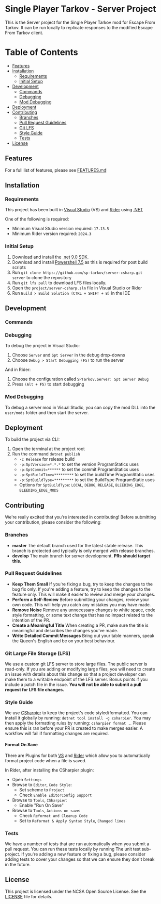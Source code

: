 # Single Player Tarkov - Server Project

This is the Server project for the Single Player Tarkov mod for Escape From Tarkov. It can be run locally to replicate responses to the modified Escape From Tarkov client.


# Table of Contents

- [Features](#features)
- [Installation](#installation)
  - [Requirements](#requirements)
  - [Initial Setup](#initial-setup)
- [Development](#development)
  - [Commands](#commands)
  - [Debugging](#debugging)
  - [Mod Debugging](#mod-debugging)
- [Deployment](#deployment)
- [Contributing](#contributing)
  - [Branches](#branchs)
  - [Pull Request Guidelines](#pull-request-guidelines)
  - [Git LFS](#git-large-file-storage-lfs)
  - [Style Guide](#style-guide)
  - [Tests](#tests)
- [License](#license)

## Features

For a full list of features, please see [FEATURES.md](FEATURES.md)

## Installation

### Requirements

This project has been built in [Visual Studio](https://visualstudio.microsoft.com/) (VS) and [Rider](https://www.jetbrains.com/rider/) using [.NET](https://dotnet.microsoft.com/en-us/)

One of the following is required:
- Minimum Visual Studio version required: `17.13.5`
- Minimum Rider version required: `2024.3`

### Initial Setup

1. Download and install the [.net 9.0 SDK](https://dotnet.microsoft.com/en-us/download/dotnet/9.0).
2. Download and install [Powershell 7.5](https://learn.microsoft.com/en-us/powershell/scripting/install/installing-powershell-on-windows?view=powershell-7.5) as this is required for post build scripts
3. Run `git clone https://github.com/sp-tarkov/server-csharp.git server` to clone the repository
4. Run `git lfs pull` to download LFS files locally.
5. Open the `project/server-csharp.sln` file in Visual Studio or Rider
6. Run `Build > Build Solution (CTRL + SHIFT + B)` in the IDE

## Development

### Commands

### Debugging

To debug the project in Visual Studio:
1. Choose `Server` and `Spt Server` in the debug drop-downs
2. Choose `Debug > Start Debugging (F5)` to run the server

And in Rider:
1. Choose the configuration called `SPTarkov.Server: Spt Server Debug`
2. Press `(Alt + F5)` to start debugging

### Mod Debugging

To debug a server mod in Visual Studio, you can copy the mod DLL into the `user/mods` folder and then start the server.

## Deployment

To build the project via CLI:
1. Open the terminal at the project root
2. Run the command `dotnet publish`
    - `-c Release` for release build
    - `-p:SptVersion=*.*.*` to set the version ProgramStatics uses
    - `-p:SptCommit=******` to set the commit ProgramStatics uses
    - `-p:SptBuildTime=*********` to set the buildTime ProgramStatic uses
    - `-p:SptBuildType=*********` to set the BuildType ProgramStatic uses
    - Options for `SptBuildType`: `LOCAL`, `DEBUG`, `RELEASE`, `BLEEDING_EDGE`, `BLEEDING_EDGE_MODS`

## Contributing

We're really excited that you're interested in contributing! Before submitting your contribution, please consider the following:

### Branches

- **master**
  The default branch used for the latest stable release. This branch is protected and typically is only merged with release branches.
- **develop**
  The main branch for server development. **PRs should target this.**

### Pull Request Guidelines

- **Keep Them Small**
  If you're fixing a bug, try to keep the changes to the bug fix only. If you're adding a feature, try to keep the changes to the feature only. This will make it easier to review and merge your changes.
- **Perform a Self-Review**
  Before submitting your changes, review your own code. This will help you catch any mistakes you may have made.
- **Remove Noise**
  Remove any unnecessary changes to white space, code style formatting, or some text change that has no impact related to the intention of the PR.
- **Create a Meaningful Title**
  When creating a PR, make sure the title is meaningful and describes the changes you've made.
- **Write Detailed Commit Messages**
  Bring out your table manners, speak the Queen's English and be on your best behaviour.

### Git Large File Storage (LFS)

We use a custom git LFS server to store large files. The public server is read-only. If you are adding or modifying large files, you will need to create an issue with details about this change so that a project developer can make them to a writable endpoint of the LFS server. Bonus points if you include a patch file in the issue. **You will not be able to submit a pull request for LFS file changes.**

### Style Guide

We use [CSharpier](https://csharpier.com/) to keep the project's code styled/formatted. You can install it globally by running: `dotnet tool install -g csharpier`. You may then apply the formatting rules by running: `csharpier format .`. Please ensure this is ran before your PR is created to make merges easier. A workflow will fail if formatting changes are required.

#### Format On Save

There are Plugins for both [VS](https://marketplace.visualstudio.com/items?itemName=csharpier.csharpier-vscode) and [Rider](https://plugins.jetbrains.com/plugin/18243-csharpier) which allow you to automatically format project code when a file is saved.

In Rider, after installing the CSharpier plugin:
- Open `Settings`
- Browse to `Editor`, `Code Style`:
    - Set scheme to `Project`
    - Check `Enable EditorConfig Support`
- Browse to `Tools`, `CSharpier`:
    - Enable "Run On Save"
- Browse to `Tools`, `Actions on save`:
    - Check `Reformat and Cleanup Code`
    - Set to `Reformat & Apply Syntax Style`, `Changed lines`

### Tests

We have a number of tests that are run automatically when you submit a pull request. You can run these tests locally by running The unit test sub-project. If you're adding a new feature or fixing a bug, please consider adding tests to cover your changes so that we can ensure they don't break in the future.

## License

This project is licensed under the NCSA Open Source License. See the [LICENSE](LICENSE) file for details.
